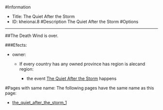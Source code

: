 #Information
 - Title: The Quiet After the Storm
 - ID: kheionai.8
#Description
The Quiet After the Storm
#Options

___
##The Death Wind is over.

###Efects:<ul><li>owner:</li><ul><li>If every country has any owned province has region is alecand region:</li><ul><li>the event [The Quiet After the Storm](../events/the_quiet_after_the_storm.md) happens</li></ul></ul></ul>


#Pages with same name:
The following pages have the same name as this page:
 - [the_quiet_after_the_storm_1](the_quiet_after_the_storm_1.md)
